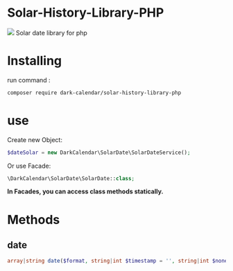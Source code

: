 # Solar-History-Library-PHP
![](https://banners.beyondco.de/Solar%20Date.png?theme=dark&packageManager=composer+require&packageName=dark-calendar/solar-history-library-php&pattern=architect&style=style_1&description=Solar+date+library+for+PHP&md=1&showWatermark=1&fontSize=100px&images=calendar)
Solar date library for php

# Installing 


run command :


```bash
composer require dark-calendar/solar-history-library-php
```

# use
Create new Object:
```php
$dateSolar = new DarkCalendar\SolarDate\SolarDateService();
```

Or use Facade:
```php
\DarkCalendar\SolarDate\SolarDate::class;
```

**In Facades, you can access class methods statically.**

# Methods


## date

```php
array|string date($format, string|int $timestamp = '', string|int $none = '', string $time_zone = 'Asia/Tehran', string $tr_num = 'fa')
```

